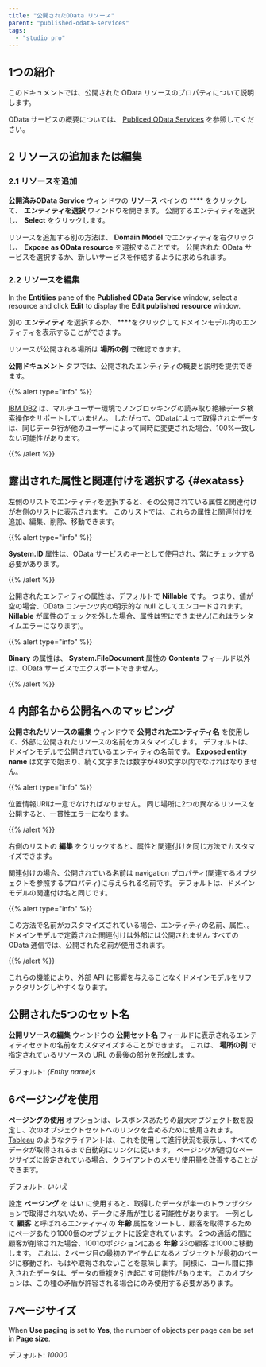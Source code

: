 ```yaml
---
title: "公開されたOData リソース"
parent: "published-odata-services"
tags:
  - "studio pro"
---
```


## 1つの紹介

このドキュメントでは、公開された OData リソースのプロパティについて説明します。

OData サービスの概要については、 [Publiced OData Services](published-odata-services) を参照してください。

## 2 リソースの追加または編集

### 2.1 リソースを追加

**公開済みOData Service** ウィンドウの **リソース** ペインの **** をクリックして、 **エンティティを選択** ウィンドウを開きます。 公開するエンティティを選択し、 **Select** をクリックします。

リソースを追加する別の方法は、 **Domain Model** でエンティティを右クリックし、 **Expose as OData resource** を選択することです。 公開された OData サービスを選択するか、新しいサービスを作成するように求められます。

### 2.2 リソースを編集

In the **Entitiies** pane of the **Published OData Service** window, select a resource and click **Edit** to display the **Edit published resource** window.

別の **エンティティ** を選択するか、 ****をクリックしてドメインモデル内のエンティティを表示することができます。

リソースが公開される場所は **場所の例** で確認できます。

**公開ドキュメント** タブでは、公開されたエンティティの概要と説明を提供できます。

{{% alert type="info" %}}

[IBM DB2](db2) は、マルチユーザー環境でノンブロッキングの読み取り絶縁データ検索操作をサポートしていません。 したがって、ODataによって取得されたデータは、同じデータ行が他のユーザーによって同時に変更された場合、100%一致しない可能性があります。

{{% /alert %}}

## 露出された属性と関連付けを選択する {#exatass}

左側のリストでエンティティを選択すると、その公開されている属性と関連付けが右側のリストに表示されます。 このリストでは、これらの属性と関連付けを追加、編集、削除、移動できます。

{{% alert type="info" %}}

**System.ID** 属性は、OData サービスのキーとして使用され、常にチェックする必要があります。

{{% /alert %}}

公開されたエンティティの属性は、デフォルトで **Nillable** です。 つまり、値が空の場合、OData コンテンツ内の明示的な null としてエンコードされます。 **Nillable** が属性のチェックを外した場合、属性は空にできません(これはランタイムエラーになります)。

{{% alert type="info" %}}

**Binary** の属性は、 **System.FileDocument** 属性の **Contents** フィールド以外は、OData サービスでエクスポートできません。

{{% /alert %}}

## 4 内部名から公開名へのマッピング

**公開されたリソースの編集** ウィンドウで **公開されたエンティティ名** を使用して、外部に公開されたリソースの名前をカスタマイズします。 デフォルトは、ドメインモデルで公開されているエンティティの名前です。 **Exposed entity name** は文字で始まり、続く文字または数字が480文字以内でなければなりません。

{{% alert type="info" %}}

位置情報URIは一意でなければなりません。 同じ場所に2つの異なるリソースを公開すると、一貫性エラーになります。

{{% /alert %}}

右側のリストの **編集** をクリックすると、属性と関連付けを同じ方法でカスタマイズできます。

関連付けの場合、公開されている名前は navigation プロパティ(関連するオブジェクトを参照するプロパティ)に与えられる名前です。 デフォルトは、ドメインモデルの関連付け名と同じです。

{{% alert type="info" %}}

この方法で名前がカスタマイズされている場合、エンティティの名前、属性、。 ドメインモデルで定義された関連付けは外部には公開されません すべての OData 通信では、公開された名前が使用されます。

{{% /alert %}}

これらの機能により、外部 API に影響を与えることなくドメインモデルをリファクタリングしやすくなります。

## 公開された5つのセット名

**公開リソースの編集** ウィンドウの **公開セット名** フィールドに表示されるエンティティセットの名前をカスタマイズすることができます。 これは、 **場所の例** で指定されているリソースの URL の最後の部分を形成します。

デフォルト: *{Entity name}s*

## 6ページングを使用

**ページングの使用** オプションは、レスポンスあたりの最大オブジェクト数を設定し、次のオブジェクトセットへのリンクを含めるために使用されます。 [Tableau](https://www.tableau.com) のようなクライアントは、これを使用して進行状況を表示し、すべてのデータが取得されるまで自動的にリンクに従います。 ページングが適切なページサイズに設定されている場合、クライアントのメモリ使用量を改善することができます。

デフォルト: *いいえ*

設定 **ページング** を **はい** に使用すると、取得したデータが単一のトランザクションで取得されないため、データに矛盾が生じる可能性があります。 一例として **顧客** と呼ばれるエンティティの **年齢** 属性をソートし、顧客を取得するためにページあたり1000個のオブジェクトに設定されています。 2つの通話の間に顧客が削除された場合、1001のポジションにある **年齢** 23の顧客は1000に移動します。 これは、2 ページ目の最初のアイテムになるオブジェクトが最初のページに移動され、もはや取得されないことを意味します。 同様に、コール間に挿入されたデータは、データの重複を引き起こす可能性があります。 このオプションは、この種の矛盾が許容される場合にのみ使用する必要があります。

## 7ページサイズ

When **Use paging** is set to **Yes**, the number of objects per page can be set in **Page size**.

デフォルト: *10000*
